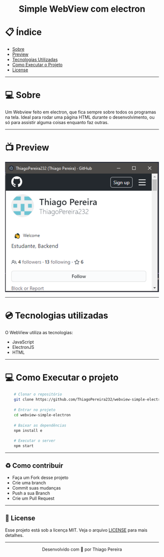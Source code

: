 <h1 align="center">
    <p>Simple WebView com electron</p>
</h1>

# :clipboard: Índice

- [Sobre](#sobre)
- [Preview](#preview)
- [Tecnologias Utilizadas](#tecnologias-utilizadas)
- [Como Executar o Projeto](#executar)
- [License](#license)

---

<a id="sobre">

# :computer: Sobre

Um Webview feito em electron, que fica sempre sobre todos os programas na tela. Ideal para rodar uma página HTML durante o desenvolvimento, ou só para assistir alguma coisas enquanto faz outras.

---

<a id="preview">

# :tv: Preview

<div align="center">
    <img src="imgs/preview.png" width="900px" height="auto">
</div>

---

<a id="tecnologias-utilizadas">

# :cd: Tecnologias utilizadas

O WebView utiliza as tecnologias:

- JavaScript
- ElectronJS
- HTML

---
 
<a id="executar">

# :computer: Como Executar o projeto

```bash
    # Clonar o repositório
    git clone https://github.com/ThiagoPereira232/webview-simple-electron

    # Entrar no projeto
    cd webview-simple-electron

    # Baixar as dependências
    npm install e

    # Executar o server
    npm start
```

---

<a id="contribuir"></a>

## :recycle: Como contribuir

- Faça um Fork desse projeto
- Crie uma branch
- Commit suas mudanças
- Push a sua Branch
- Crie um Pull Request

---


<a id="license"><a>

## :memo: License

Esse projeto está sob a licença MIT. Veja o arquivo [LICENSE](LICENSE) para mais detalhes.

---

<p align="center">
    Desenvolvido com 💜 por Thiago Pereira
</p>

